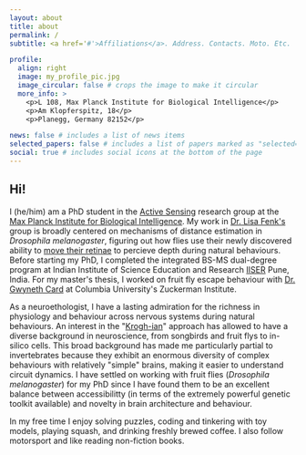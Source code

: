 ```yaml
---
layout: about
title: about
permalink: /
subtitle: <a href='#'>Affiliations</a>. Address. Contacts. Moto. Etc.

profile:
  align: right
  image: my_profile_pic.jpg
  image_circular: false # crops the image to make it circular
  more_info: >
    <p>L 108, Max Planck Institute for Biological Intelligence</p>
    <p>Am Klopferspitz, 18</p>
    <p>Planegg, Germany 82152</p>

news: false # includes a list of news items
selected_papers: false # includes a list of papers marked as "selected={true}"
social: true # includes social icons at the bottom of the page
---
```


## Hi!

I (he/him) am a PhD student in the [Active Sensing](https://www.bi.mpg.de/fenk) research group at the [Max Planck Institute for Biological Intelligence](https://www.bi.mpg.de/en). My work in [Dr. Lisa Fenk's](https://www.bi.mpg.de/2401722/fenk-page.html) group is broadly centered on mechanisms of distance estimation in _Drosophila melanogaster_, figuring out how flies use their newly discovered ability to [move their retinae](https://www.nature.com/articles/s41586-022-05317-5) to percieve depth during natural behaviours. Before starting my PhD, I completed the integrated BS-MS dual-degree program at Indian Institute of Science Education and Research [IISER](https://www.iiserpune.ac.in/) Pune, India. For my master's thesis, I worked on fruit fly escape behaviour with [Dr. Gwyneth Card](https://zuckermaninstitute.columbia.edu/gwyneth-card-phd) at Columbia University's Zuckerman Institute.

As a neuroethologist, I have a lasting admiration for the richness in physiology and behaviour across nervous systems during natural behaviours. An interest in the "[Krogh-ian](https://en.wikipedia.org/wiki/Krogh%27s_principle)" approach has allowed to have a diverse background in neuroscience, from songbirds and fruit flys to in-silico cells. This broad background has made me particularly partial to invertebrates because they exhibit an enormous diversity of complex behaviours with relatively "simple" brains, making it easier to understand circuit dynamics. I have settled on working with fruit flies (_Drosophila melanogaster_) for my PhD since I have found them to be an excellent balance between accessibilitty (in terms of the extremely powerful genetic toolkit available) and novelty in brain architecture and behaviour.

In my free time I enjoy solving puzzles, coding and tinkering with toy models, playing squash, and drinking freshly brewed coffee. I also follow motorsport and like reading non-fiction books.